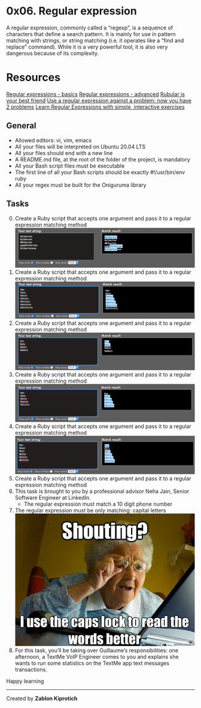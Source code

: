 # 0x06. Regular expression
A regular expression, commonly called a “regexp”, is a sequence of characters that define a search pattern.  It is mainly for use in pattern matching with strings, or string matching (i.e. it operates like a “find and replace” command). While it is a very powerful tool, it is also very dangerous because of its complexity.

# Resources
[Regular expressions - basics](https://www.slideshare.net/neha_jain/introducing-regular-expressions)
[Regular expressions - advanced](https://www.slideshare.net/neha_jain/advanced-regular-expressions-80296518)
[Rubular is your best friend](https://rubular.com/)
[Use a regular expression against a problem: now you have 2 problems](https://blog.codinghorror.com/regular-expressions-now-you-have-two-problems/)
[Learn Regular Expressions with simple, interactive exercises](https://regexone.com/)

## General
- Allowed editors: vi, vim, emacs
- All your files will be interpreted on Ubuntu 20.04 LTS
- All your files should end with a new line
- A README.md file, at the root of the folder of the project, is mandatory
- All your Bash script files must be executable
- The first line of all your Bash scripts should be exactly #!/usr/bin/env ruby
- All your regex must be built for the Oniguruma library

## Tasks
0. Create a Ruby script that accepts one argument and pass it to a regular expression matching method
![Alt text](image.png)
1. Create a Ruby script that accepts one argument and pass it to a regular expression matching method
![Alt text](image-1.png)
2. Create a Ruby script that accepts one argument and pass it to a regular expression matching method
![Alt text](image-2.png)
3. Create a Ruby script that accepts one argument and pass it to a regular expression matching method
![Alt text](image-3.png)
4. Create a Ruby script that accepts one argument and pass it to a regular expression matching method
![Alt text](image-4.png)
5. Create a Ruby script that accepts one argument and pass it to a regular expression matching method
6. This task is brought to you by a professional advisor Neha Jain, Senior Software Engineer at LinkedIn.
    - The regular expression must match a 10 digit phone number
7. The regular expression must be only matching: capital letters
![Alt text](image-5.png)
8. For this task, you’ll be taking over Guillaume’s responsibilities: one afternoon, a TextMe VoIP Engineer comes to you and explains she wants to run some statistics on the TextMe app text messages transactions.

Happy learning

----
Created by **Zablon Kiprotich**
